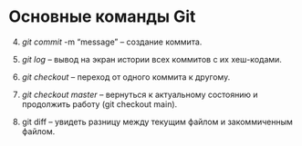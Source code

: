 # Основные команды Git

4. *git commit* -m “message” – создание коммита.


5. *git log* – вывод на экран истории всех коммитов с их хеш-кодами.

6. *git checkout* – переход от одного коммита к другому.

7. *git checkout master* – вернуться к актуальному состоянию и продолжить работу (git checkout main).

8. git diff – увидеть разницу между текущим файлом и закоммиченным файлом.